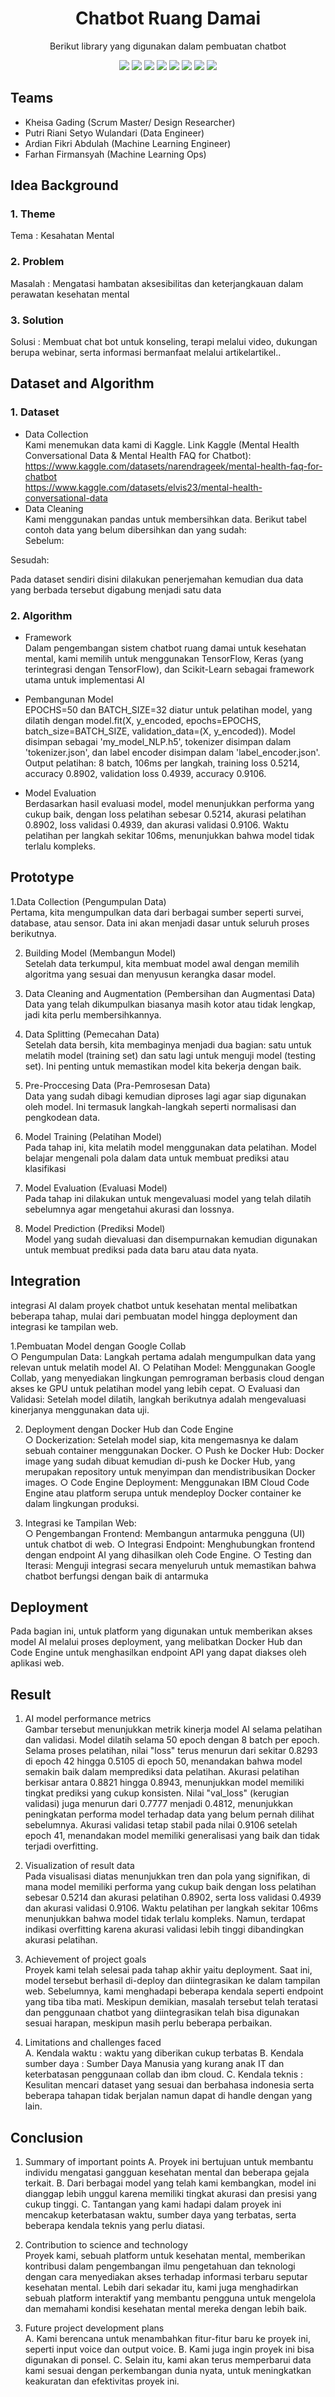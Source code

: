 <h1 align="center">  Chatbot Ruang Damai</h1>

<p align="center"> 
Berikut library yang digunakan dalam pembuatan chatbot
</p>

<div align="center">
    <!-- Your badges here -->
    <img src="https://img.shields.io/badge/python-3670A0?style=for-the-badge&logo=python&logoColor=ffdd54">
    <img src="https://img.shields.io/badge/jupyter-%23FA0F00.svg?style=for-the-badge&logo=jupyter&logoColor=white">
    <img src="https://img.shields.io/badge/flask-%23000.svg?style=for-the-badge&logo=flask&logoColor=white">
    <img src="https://img.shields.io/badge/TensorFlow-%23FF6F00.svg?style=for-the-badge&logo=TensorFlow&logoColor=white">
    <img src="https://img.shields.io/badge/Keras-%23D00000.svg?style=for-the-badge&logo=Keras&logoColor=white">
    <img src="https://img.shields.io/badge/scikit--learn-%23F7931E.svg?style=for-the-badge&logo=scikit-learn&logoColor=white">
    <img src="https://img.shields.io/badge/react-%2320232a.svg?style=for-the-badge&logo=react&logoColor=%2361DAFB">
  <img src="https://img.shields.io/badge/docker-%230db7ed.svg?style=for-the-badge&logo=docker&logoColor=white">

</div>

## Teams

- Kheisa Gading (Scrum Master/
Design Researcher)
- Putri Riani Setyo Wulandari (Data Engineer)
- Ardian Fikri Abdulah (Machine Learning Engineer)
- Farhan Firmansyah (Machine Learning Ops)

## Idea Background

### 1. Theme
Tema : Kesahatan Mental

### 2. Problem
Masalah : Mengatasi hambatan
aksesibilitas dan keterjangkauan dalam perawatan
kesehatan mental

### 3. Solution
Solusi : Membuat chat bot untuk
konseling, terapi melalui video, dukungan berupa
webinar, serta informasi bermanfaat melalui artikelartikel..

## Dataset and Algorithm

### 1. Dataset
- Data Collection <br />
Kami menemukan data kami di Kaggle.
Link Kaggle (Mental Health Conversational Data & Mental Health FAQ for Chatbot):
https://www.kaggle.com/datasets/narendrageek/mental-health-faq-for-chatbot <br />
https://www.kaggle.com/datasets/elvis23/mental-health-conversational-data
- Data Cleaning <br />
Kami menggunakan pandas untuk membersihkan data. Berikut tabel contoh data yang belum dibersihkan dan yang sudah: <br />
Sebelum:

Sesudah:

Pada dataset sendiri disini dilakukan penerjemahan kemudian dua data yang berbada tersebut digabung menjadi satu data

### 2. Algorithm

- Framework <br />
Dalam pengembangan sistem chatbot ruang damai untuk kesehatan mental,
kami memilih untuk menggunakan TensorFlow, Keras (yang terintegrasi dengan
TensorFlow), dan Scikit-Learn sebagai framework utama untuk implementasi AI

- Pembangunan Model <br />
EPOCHS=50 dan BATCH_SIZE=32 diatur untuk pelatihan model, yang dilatih dengan model.fit(X, y_encoded, epochs=EPOCHS, batch_size=BATCH_SIZE, validation_data=(X, y_encoded)). Model disimpan sebagai 'my_model_NLP.h5', tokenizer disimpan dalam 'tokenizer.json', dan label encoder disimpan dalam 'label_encoder.json'. Output pelatihan: 8 batch, 106ms per langkah, training loss 0.5214, accuracy 0.8902, validation loss 0.4939, accuracy 0.9106.

- Model Evaluation <br />
Berdasarkan hasil evaluasi model, model menunjukkan performa yang cukup
baik, dengan loss pelatihan sebesar 0.5214, akurasi pelatihan 0.8902, loss validasi
0.4939, dan akurasi validasi 0.9106. Waktu pelatihan per langkah sekitar 106ms,
menunjukkan bahwa model tidak terlalu kompleks. 

## Prototype


1.Data Collection (Pengumpulan Data)<br />
Pertama, kita mengumpulkan data dari berbagai sumber seperti survei,
database, atau sensor. Data ini akan menjadi dasar untuk seluruh proses
berikutnya.


2. Building Model (Membangun Model)<br />
Setelah data terkumpul, kita membuat model awal dengan memilih
algoritma yang sesuai dan menyusun kerangka dasar model.

3. Data Cleaning and Augmentation (Pembersihan dan Augmentasi
Data)<br />
Data yang telah dikumpulkan biasanya masih kotor atau tidak lengkap,
jadi kita perlu membersihkannya.

4. Data Splitting (Pemecahan Data)<br />
Setelah data bersih, kita membaginya menjadi dua bagian: satu untuk
melatih model (training set) dan satu lagi untuk menguji model (testing
set). Ini penting untuk memastikan model kita bekerja dengan baik.

5. Pre-Proccesing Data (Pra-Pemrosesan Data)<br />
Data yang sudah dibagi kemudian diproses lagi agar siap digunakan oleh
model. Ini termasuk langkah-langkah seperti normalisasi dan pengkodean
data.

6. Model Training (Pelatihan Model)<br />
Pada tahap ini, kita melatih model menggunakan data pelatihan. Model
belajar mengenali pola dalam data untuk membuat prediksi atau
klasifikasi

7. Model Evaluation (Evaluasi Model)<br />
Pada tahap ini dilakukan untuk mengevaluasi model yang telah dilatih
sebelumnya agar mengetahui akurasi dan lossnya.

8. Model Prediction (Prediksi Model)<br />
Model yang sudah dievaluasi dan disempurnakan kemudian digunakan
untuk membuat prediksi pada data baru atau data nyata. 

## Integration
integrasi AI dalam proyek chatbot untuk kesehatan mental melibatkan
beberapa tahap, mulai dari pembuatan model hingga deployment dan
integrasi ke tampilan web.

1.Pembuatan Model dengan Google Collab<br />
○ Pengumpulan Data: Langkah pertama adalah mengumpulkan
data yang relevan untuk melatih model AI. 
○ Pelatihan Model: Menggunakan Google Collab, yang
menyediakan lingkungan pemrograman berbasis cloud dengan akses
ke GPU untuk pelatihan model yang lebih cepat. 
○ Evaluasi dan Validasi: Setelah model dilatih, langkah
berikutnya adalah mengevaluasi kinerjanya menggunakan data uji.

2. Deployment dengan Docker Hub dan Code Engine<br />
○ Dockerization: Setelah model siap, kita mengemasnya ke
dalam sebuah container menggunakan Docker.
○ Push ke Docker Hub: Docker image yang sudah dibuat
kemudian di-push ke Docker Hub, yang merupakan repository untuk
menyimpan dan mendistribusikan Docker images.
○ Code Engine Deployment: Menggunakan IBM Cloud Code
Engine atau platform serupa untuk mendeploy Docker container ke
dalam lingkungan produksi. 

3. Integrasi ke Tampilan Web:<br />
○ Pengembangan Frontend: Membangun antarmuka pengguna
(UI) untuk chatbot di web. 
○ Integrasi Endpoint: Menghubungkan frontend dengan
endpoint AI yang dihasilkan oleh Code Engine.
○ Testing dan Iterasi: Menguji integrasi secara menyeluruh
untuk memastikan bahwa chatbot berfungsi dengan baik di antarmuka

## Deployment
Pada bagian ini, untuk platform yang digunakan untuk memberikan akses model
AI melalui proses deployment, yang melibatkan Docker Hub dan Code Engine untuk
menghasilkan endpoint API yang dapat diakses oleh aplikasi web.


## Result
1. AI model performance metrics<br />
Gambar tersebut menunjukkan metrik kinerja model AI selama pelatihan dan
validasi. Model dilatih selama 50 epoch dengan 8 batch per epoch. Selama proses
pelatihan, nilai "loss" terus menurun dari sekitar 0.8293 di epoch 42 hingga 0.5105 di
epoch 50, menandakan bahwa model semakin baik dalam memprediksi data pelatihan.
Akurasi pelatihan berkisar antara 0.8821 hingga 0.8943, menunjukkan model memiliki
tingkat prediksi yang cukup konsisten. Nilai "val_loss" (kerugian validasi) juga
menurun dari 0.7777 menjadi 0.4812, menunjukkan peningkatan performa model
terhadap data yang belum pernah dilihat sebelumnya. Akurasi validasi tetap stabil
pada nilai 0.9106 setelah epoch 41, menandakan model memiliki generalisasi yang
baik dan tidak terjadi overfitting.

2. Visualization of result data<br />
Pada visualisasi diatas menunjukkan tren dan pola yang signifikan, di mana
model memiliki performa yang cukup baik dengan loss pelatihan sebesar 0.5214 dan
akurasi pelatihan 0.8902, serta loss validasi 0.4939 dan akurasi validasi 0.9106.
Waktu pelatihan per langkah sekitar 106ms menunjukkan bahwa model tidak terlalu
kompleks. Namun, terdapat indikasi overfitting karena akurasi validasi lebih tinggi
dibandingkan akurasi pelatihan.

3. Achievement of project goals<br />
Proyek kami telah selesai pada tahap akhir yaitu deployment. Saat ini, model
tersebut berhasil di-deploy dan diintegrasikan ke dalam tampilan web. Sebelumnya,
kami menghadapi beberapa kendala seperti endpoint yang tiba tiba mati. Meskipun
demikian, masalah tersebut telah teratasi dan penggunaan chatbot yang
diintegrasikan telah bisa digunakan sesuai harapan, meskipun masih perlu beberapa
perbaikan.

4. Limitations and challenges faced<br />
A. Kendala waktu : waktu yang diberikan cukup terbatas
B. Kendala sumber daya : Sumber Daya Manusia yang kurang anak IT dan
keterbatasan penggunaan collab dan ibm cloud.
C. Kendala teknis : Kesulitan mencari dataset yang sesuai dan berbahasa indonesia
serta beberapa tahapan tidak berjalan namun dapat di handle dengan yang lain.

## Conclusion
1. Summary of important points
A. Proyek ini bertujuan untuk membantu individu mengatasi gangguan
kesehatan mental dan beberapa gejala terkait.
B. Dari berbagai model yang telah kami kembangkan, model ini dianggap lebih
unggul karena memiliki tingkat akurasi dan presisi yang cukup tinggi.
C. Tantangan yang kami hadapi dalam proyek ini mencakup keterbatasan waktu,
sumber daya yang terbatas, serta beberapa kendala teknis yang perlu diatasi.

2. Contribution to science and technology<br />
Proyek kami, sebuah platform untuk kesehatan mental, memberikan
kontribusi dalam pengembangan ilmu pengetahuan dan teknologi dengan cara
menyediakan akses terhadap informasi terbaru seputar kesehatan mental. Lebih dari
sekadar itu, kami juga menghadirkan sebuah platform interaktif yang membantu
pengguna untuk mengelola dan memahami kondisi kesehatan mental mereka dengan
lebih baik.

3. Future project development plans<br />
A. Kami berencana untuk menambahkan fitur-fitur baru ke proyek ini, seperti
input voice dan output voice.
B. Kami juga ingin proyek ini bisa digunakan di ponsel.
C. Selain itu, kami akan terus memperbarui data kami sesuai dengan
perkembangan dunia nyata, untuk meningkatkan keakuratan dan efektivitas
proyek ini.
